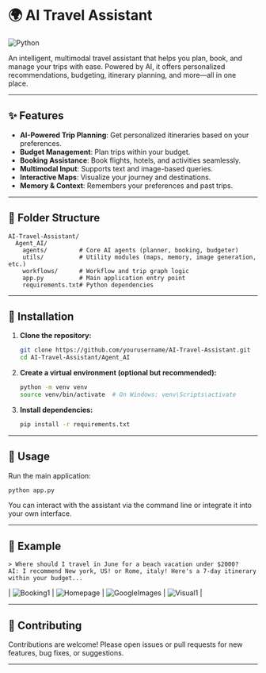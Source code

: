 # 🌍 AI Travel Assistant

![Python](https://img.shields.io/badge/Python-3.8%2B-blue)

An intelligent, multimodal travel assistant that helps you plan, book, and manage your trips with ease. Powered by AI, it offers personalized recommendations, budgeting, itinerary planning, and more—all in one place.

---

## ✨ Features
- **AI-Powered Trip Planning**: Get personalized itineraries based on your preferences.
- **Budget Management**: Plan trips within your budget.
- **Booking Assistance**: Book flights, hotels, and activities seamlessly.
- **Multimodal Input**: Supports text and image-based queries.
- **Interactive Maps**: Visualize your journey and destinations.
- **Memory & Context**: Remembers your preferences and past trips.

---

## 📁 Folder Structure
```
AI-Travel-Assistant/
  Agent_AI/
    agents/         # Core AI agents (planner, booking, budgeter)
    utils/          # Utility modules (maps, memory, image generation, etc.)
    workflows/      # Workflow and trip graph logic
    app.py          # Main application entry point
    requirements.txt# Python dependencies
```

---

## 🚀 Installation
1. **Clone the repository:**
   ```bash
   git clone https://github.com/yourusername/AI-Travel-Assistant.git
   cd AI-Travel-Assistant/Agent_AI
   ```
2. **Create a virtual environment (optional but recommended):**
   ```bash
   python -m venv venv
   source venv/bin/activate  # On Windows: venv\Scripts\activate
   ```
3. **Install dependencies:**
   ```bash
   pip install -r requirements.txt
   ```

---

## 🏁 Usage
Run the main application:
```bash
python app.py
```

You can interact with the assistant via the command line or integrate it into your own interface.

---

## 🧳 Example
```
> Where should I travel in June for a beach vacation under $2000?
AI: I recommend New york, US! or Rome, italy! Here's a 7-day itinerary within your budget...
```
| ![Booking1](https://github.com/user-attachments/assets/11fca94f-c09a-4114-be6d-35d566c22768) | ![Homepage](https://github.com/user-attachments/assets/b69be636-5e37-47bc-b88c-2b8c3b44b853) | ![GoogleImages](https://github.com/user-attachments/assets/7cba1069-a84f-4615-9400-ffe372ef444a) | ![Visual1](https://github.com/user-attachments/assets/acc517d7-d7ee-448a-a3dc-6a59c1415965) |

---

## 🤝 Contributing
Contributions are welcome! Please open issues or pull requests for new features, bug fixes, or suggestions.

---

